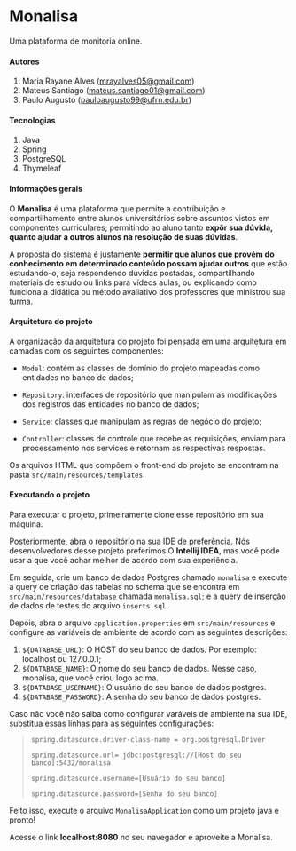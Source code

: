 # Monalisa

Uma plataforma de monitoria online.

#### Autores

1. Maria Rayane Alves (mrayalves05@gmail.com)
2. Mateus Santiago (mateus.santiago01@gmail.com)
3. Paulo Augusto (pauloaugusto99@ufrn.edu.br)

#### Tecnologias

1. Java
2. Spring
3. PostgreSQL
4. Thymeleaf

#### Informações gerais

O **Monalisa** é uma plataforma que permite a contribuição e compartilhamento entre alunos universitários sobre assuntos 
vistos em componentes curriculares; permitindo ao aluno tanto **expôr sua dúvida, quanto ajudar a outros alunos na 
resolução de suas dúvidas**.

A proposta do sistema é justamente **permitir que alunos que provém do conhecimento em determinado conteúdo possam ajudar 
outros** que estão estudando-o, seja respondendo dúvidas postadas, compartilhando materiais de estudo ou links para vídeos 
aulas, ou explicando como funciona a didática ou método avaliativo dos professores que ministrou sua turma. 

#### Arquitetura do projeto

A organização da arquitetura do projeto foi pensada em uma arquitetura em camadas com os seguintes componentes:

* `Model`: contém as classes de domínio do projeto mapeadas como entidades no banco de dados;

* `Repository`: interfaces de repositório que manipulam as modificações dos registros das entidades no banco de dados; 

* `Service`: classes que manipulam as regras de negócio do projeto;

* `Controller`: classes de controle que recebe as requisições, enviam para processamento nos services e retornam as 
respectivas respostas.

Os arquivos HTML que compõem o front-end do projeto se encontram na pasta `src/main/resources/templates`.

#### Executando o projeto

Para executar o projeto, primeiramente clone esse repositório em sua máquina.

Posteriormente, abra o repositório na sua IDE de preferência. 
Nós desenvolvedores desse projeto preferimos O **Intellij IDEA**, mas você pode usar a que você achar melhor de acordo 
com sua experiência.

Em seguida, crie um banco de dados Postgres chamado `monalisa` e execute a query de criação das tabelas no schema que se 
encontra em `src/main/resources/database` chamada `monalisa.sql`; e a query de inserção de dados de testes do 
arquivo `inserts.sql`.

Depois, abra o arquivo `application.properties` em `src/main/resources` e configure as variáveis de ambiente de acordo
com as seguintes descrições:

1. `${DATABASE_URL}`: O HOST do seu banco de dados. Por exemplo: localhost ou 127.0.0.1;
2. `${DATABASE_NAME}`: O nome do seu banco de dados. Nesse caso, monalisa, que você criou logo acima.
3. `${DATABASE_USERNAME}`: O usuário do seu banco de dados postgres. 
4. `${DATABASE_PASSWORD}`: A senha do seu banco de dados postgres. 

Caso não você não saiba como configurar varáveis de ambiente na sua IDE, substitua essas linhas para as seguintes 
configurações: 

> `spring.datasource.driver-class-name = org.postgresql.Driver`
>
> `spring.datasource.url= jdbc:postgresql://[Host do seu banco]:5432/monalisa`
>
> `spring.datasource.username=[Usuário do seu banco]`
>
> `spring.datasource.password=[Senha do seu banco]`

Feito isso, execute o arquivo `MonalisaApplication` como um projeto java e pronto!

Acesse o link **localhost:8080**  no seu navegador e aproveite a Monalisa.
